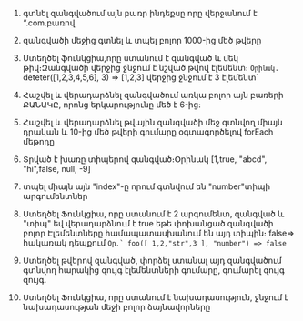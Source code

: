1. գտնել զանգվածում այն բառր ինդեքսը որը վերջանում է “.com.բառով
   
2. զանգվածի մեջից գտնել և տպել բոլոր 1000-ից մեծ թվերը

3. Ստեղծել ֆունկցիա,որը ստանում է զանգված և մեկ թիվ։Զանգվածի վերջից ջնջում է նշված թվով էլեմենտ։
`Օրինակ.` deteter([1,2,3,4,5,6], 3) => [1,2,3] վերջից ջնջում է 3 էլեմենտ`

4. Հաշվել և վերադարձնել զանգվածում առկա բոլոր այն բառերի ՔԱՆԱԿԸ, որոնց երկարությունը մեծ է 6-ից։
   
5. Հաշվել և վերադարձնել թվային զանգվածի մեջ գտնվող միայն դրական և 10-ից մեծ թվերի գումարը օգտագործելով forEach մեթոդը

6. Տրված է խառը տիպերով զանգված։Օրինակ [1,true, "abcd", "hi",false, null, -9] 

7. տպել միայն այն "index"-ը որում գտնվում են "number"տիպի արգումենտներ
   
8. Ստեղծել Ֆունկցիա, որը ստանում է 2 արգումենտ, զանգված և "տիպ" եվ վերադարձնում է true եթե փոխանցած զանգվածի բոլոր Էլեմենտները համապատասխանում են այդ տիպին։ false=> հակառակ դեպքում `Օր․՝ foo([ 1,2,"str",3 ], "number") => false`
   
9. Ստեղծել թվերով զանգված, փորձել ստանալ այդ զանգվածում գտնվող հարակից զույգ էլեմենտների գումարը, գումարել զույգ զույգ.
10. Ստեղծել Ֆունկցիա, որը ստանում է նախադասություն, ջնջում է  նախադասության մեջի բոլոր ձայնավորները